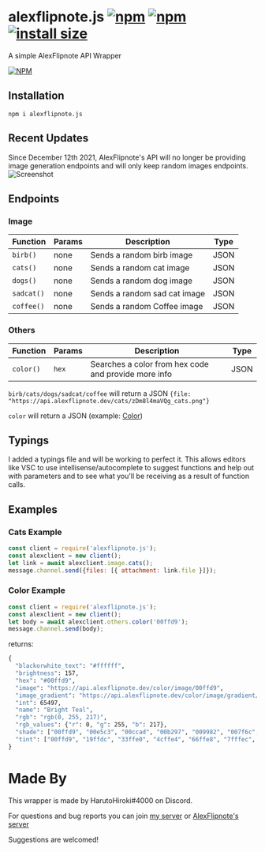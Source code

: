 # alexflipnote.js [![npm](https://img.shields.io/npm/v/alexflipnote.js.svg)](https://www.npmjs.com/package/alexflipnote.js) [![npm](https://img.shields.io/npm/dt/alexflipnote.js.svg?maxAge=3600)](https://www.npmjs.com/package/alexflipnote.js) [![install size](https://packagephobia.now.sh/badge?p=alexflipnote.js)](https://packagephobia.now.sh/result?p=alexflipnote.js)
A simple AlexFlipnote API Wrapper

[![NPM](https://nodei.co/npm/alexflipnote.js.png?downloads=true&downloadRank=true&stars=true)](https://nodei.co/npm/alexflipnote.js/)

## Installation
```
npm i alexflipnote.js
```

## Recent Updates
Since December 12th 2021, AlexFlipnote's API will no longer be providing image generation endpoints and will only keep random images endpoints.
![Screenshot](https://cdn.discordapp.com/attachments/757283952141664336/919599803560788050/unknown.png)

## Endpoints

### Image
| Function | Params | Description | Type |
| -------- | ------ | ----------- | ---- |
| `birb()` | none | Sends a random birb image | JSON |
| `cats()` | none | Sends a random cat image | JSON |
| `dogs()` | none | Sends a random dog image | JSON |
| `sadcat()` | none | Sends a random sad cat image | JSON |
| `coffee()` | none | Sends a random Coffee image | JSON |

### Others
| Function | Params | Description | Type |
| -------- | ------ | ----------- | ---- |
| `color()` | `hex` | Searches a color from hex code and provide more info | JSON |

`birb/cats/dogs/sadcat/coffee` will return a JSON `{file: "https://api.alexflipnote.dev/cats/zDm8l4maVQg_cats.png"}`

`color` will return a JSON (example: [Color](https://github.com/HarutoHiroki/alexflipnote.js/blob/master/README.md#Color-Example))


## Typings
I added a typings file and will be working to perfect it. This allows editors like VSC to use intellisense/autocomplete to suggest functions and help out with parameters and to see what you'll be receiving as a result of function calls.

## Examples
### Cats Example
```js
const client = require('alexflipnote.js');
const alexclient = new client();
let link = await alexclient.image.cats();
message.channel.send({files: [{ attachment: link.file }]});

```

### Color Example
```js
const client = require('alexflipnote.js');
const alexclient = new client();
let body = await alexclient.others.color('00ffd9');
message.channel.send(body);

``` 
returns:
```cmd
{
  "blackorwhite_text": "#ffffff", 
  "brightness": 157, 
  "hex": "#00ffd9", 
  "image": "https://api.alexflipnote.dev/color/image/00ffd9", 
  "image_gradient": "https://api.alexflipnote.dev/color/image/gradient/00ffd9", 
  "int": 65497, 
  "name": "Bright Teal", 
  "rgb": "rgb(0, 255, 217)", 
  "rgb_values": {"r": 0, "g": 255, "b": 217}, 
  "shade": ["00ffd9", "00e5c3", "00ccad", "00b297", "009982", "007f6c", "006556", "004c41", "00322b", "001915", "000000"], 
  "tint": ["00ffd9", "19ffdc", "33ffe0", "4cffe4", "66ffe8", "7fffec", "99ffef", "b2fff3", "ccfff7", "e5fffb", "FFFFFF"]
}
```

# Made By
This wrapper is made by HarutoHiroki#4000 on Discord.

For questions and bug reports you can join [my server](https://discord.gg/sjtcnRb) or [AlexFlipnote's server](https://discord.gg/alexflipnote)

Suggestions are welcomed!
